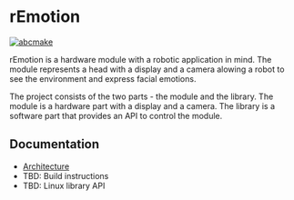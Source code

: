 # rEmotion

[![abcmake](https://img.shields.io/badge/uses-abcmake-blue)](https://github.com/an-dr/abcmake)

rEmotion is a hardware module with a robotic application in mind. The module represents a head with a display and a camera alowing a robot to see the environment and express facial emotions.

The project consists of the two parts - the module and the library. The module is a hardware part with a display and a camera. The library is a software part that provides an API to control the module.

## Documentation

- [Architecture](docs/architecture.md)
- TBD: Build instructions
- TBD: Linux library API
